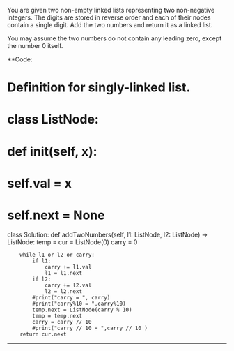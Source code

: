 You are given two non-empty linked lists representing two non-negative integers. The digits are stored in reverse order and each of their nodes contain a single digit. Add the two numbers and return it as a linked list.

You may assume the two numbers do not contain any leading zero, except the number 0 itself.

**Code:
# Definition for singly-linked list.
# class ListNode:
#     def __init__(self, x):
#         self.val = x
#         self.next = None

class Solution:
    def addTwoNumbers(self, l1: ListNode, l2: ListNode) -> ListNode:
        temp = cur = ListNode(0)
        carry = 0
        
        while l1 or l2 or carry:
            if l1:
                carry += l1.val
                l1 = l1.next
            if l2:
                carry += l2.val
                l2 = l2.next
            #print("carry = ", carry)
            #print("carry%10 = ",carry%10)
            temp.next = ListNode(carry % 10)
            temp = temp.next
            carry = carry // 10
            #print("carry // 10 = ",carry // 10 )
        return cur.next
        
---------------------------------------------------------------------------------------------------------------
